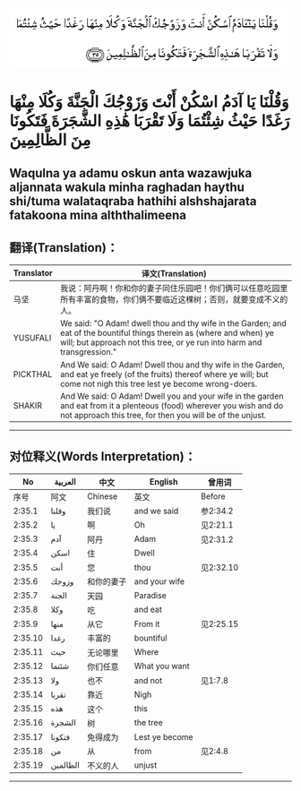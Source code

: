 ![002:035](images/002_035.gif)

#  وَقُلْنَا يَا آدَمُ اسْكُنْ أَنْتَ وَزَوْجُكَ الْجَنَّةَ وَكُلَا مِنْهَا رَغَدًا حَيْثُ شِئْتُمَا وَلَا تَقْرَبَا هَٰذِهِ الشَّجَرَةَ فَتَكُونَا مِنَ الظَّالِمِينَ 

## Waqulna ya adamu oskun anta wazawjuka aljannata wakula minha raghadan haythu shi/tuma walataqraba hathihi alshshajarata fatakoona mina alththalimeena

## 翻译(Translation)：

| Translator | 译文(Translation)                                            |
| ---------- | ------------------------------------------------------------ |
| 马坚       | 我说：阿丹啊！你和你的妻子同住乐园吧！你们俩可以任意吃园里所有丰富的食物，你们俩不要临近这棵树；否则，就要变成不义的人。 |
| YUSUFALI   | We said: "O Adam! dwell thou and thy wife in the Garden; and eat of the bountiful things therein as (where and when) ye will; but approach not this tree, or ye run into harm and transgression." |
| PICKTHAL   | And We said: O Adam! Dwell thou and thy wife in the Garden, and eat ye freely (of the fruits) thereof where ye will; but come not nigh this tree lest ye become wrong-doers. |
| SHAKIR     | And We said: O Adam! Dwell you and your wife in the garden and eat from it a plenteous (food) wherever you wish and do not approach this tree, for then you will be of the unjust. |

---

## 对位释义(Words Interpretation)：

| No      | العربية  | 中文       | English        | 曾用词    |
| ------- | -------- | ---------- | -------------- | --------- |
| 序号    | 阿文     | Chinese    | 英文           | Before    |
| 2:35.1  | وقلنا    | 我们说     | and we said    | 参2:34.2  |
| 2:35.2  | يا       | 啊         | Oh             | 见2:21.1  |
| 2:35.3  | آدم      | 阿丹       | Adam           | 见2:31.2  |
| 2:35.4  | اسكن     | 住         | Dwell          |           |
| 2:35.5  | أنت      | 您         | thou           | 见2:32.10 |
| 2:35.6  | وزوجك    | 和你的妻子 | and your wife  |           |
| 2:35.7  | الجنة    | 天园       | Paradise       |           |
| 2:35.8  | وكلا     | 吃         | and eat        |           |
| 2:35.9  | منها     | 从它       | From it        | 见2:25.15 |
| 2:35.10 | رغدا     | 丰富的     | bountiful      |           |
| 2:35.11 | حيث      | 无论哪里   | Where          |           |
| 2:35.12 | شئتما    | 你们任意   | What you want  |           |
| 2:35.13 | ولا      | 也不       | and not        | 见1:7.8   |
| 2:35.14 | تقربا    | 靠近       | Nigh           |           |
| 2:35.15 | هذه      | 这个       | this           |           |
| 2:35.16 | الشجرة   | 树         | the tree       |           |
| 2:35.17 | فتكونا   | 免得成为   | Lest ye become |           |
| 2:35.18 | من       | 从         | from           | 见2:4.8   |
| 2:35.19 | الظالمين | 不义的人   | unjust         |           |

---
